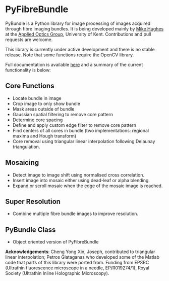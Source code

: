 # PyFibreBundle
PyBundle is a Python library for image processing of images acquired through fibre imaging bundles. It is being developed mainly by [Mike Hughes](https://research.kent.ac.uk/applied-optics/hughes) at the [Applied Optics Group](https://research.kent.ac.uk/applied-optics/), University of Kent. Contributions and pull requests are welcome.

This library is currently under active development and there is no stable release. Note that some functions require the OpenCV library. 

Full documentation is available [here](http://PyFibreBundle.readthedocs.io) and a summary of the current functionality is below:

## Core Functions  
* Locate bundle in image
* Crop image to only show bundle
* Mask areas outside of bundle
* Gaussian spatial filtering to remove core pattern
* Determine core spacing
* Define and apply custom edge filter to remove core pattern
* Find centers of all cores in bundle (two implementations: regional maxima and Hough transform)
* Core removal using triangular linear interpolation following Delaunay triangulation. 

## Mosaicing
* Detect image to image shift using normalised cross correlation.
* Insert image into mosaic either using dead-leaf or alpha blending.
* Expand or scroll mosaic when the edge of the mosaic image is reached.

## Super Resolution
* Combine multiple fibre bundle images to improve resolution.

## PyBundle Class
* Object oriented version of PyFibreBundle

__Acknowledgements__: Cheng Yong Xin, Joseph, contributed to triangular linear interpolation; Petros Giataganas who developed some of the Matlab code that parts of this library were ported from. Funding from EPSRC (Ultrathin fluorescence microscope in a needle, EP/R019274/1), Royal Society (Ultrathin Inline Holographic Microscopy).
